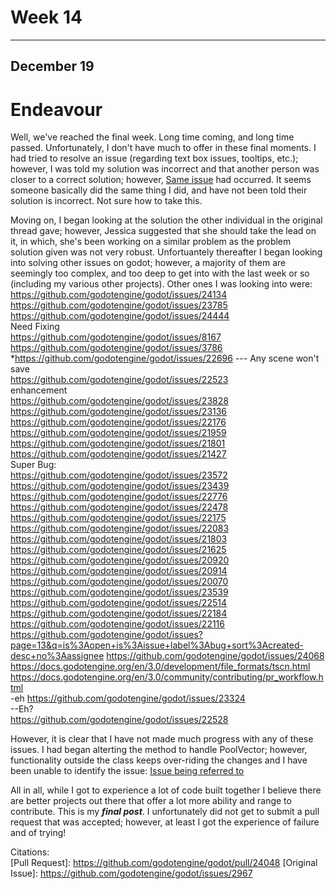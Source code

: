 # Week 14
---

## December 19

# Endeavour

Well, we've reached the final week. Long time coming, and long time passed. Unfortunately, I don't have much to offer in these final moments. I had tried to resolve an issue (regarding text box issues, tooltips, etc.); however, I was told my solution was incorrect and that another person was closer to a correct solution; however, [Same issue](https://github.com/godotengine/godot/pull/24374) had occurred. It seems someone basically did the same thing I did, and have not been told their solution is incorrect. Not sure how to take this.

Moving on, I began looking at the solution the other individual in the original thread gave; however, Jessica suggested that she should take the lead on it, in which, she's been working on a similar problem as the problem solution given was not very robust. Unfortuantely thereafter I began looking into solving other issues on godot; however, a majority of them are seemingly too complex, and too deep to get into with the last week or so (including my various other projects). Other ones I was looking into were:  
https://github.com/godotengine/godot/issues/24134  
https://github.com/godotengine/godot/issues/23785  
https://github.com/godotengine/godot/issues/24444  
Need Fixing  
https://github.com/godotengine/godot/issues/8167  
https://github.com/godotengine/godot/issues/3786  
*https://github.com/godotengine/godot/issues/22696 --- Any scene won't save  
https://github.com/godotengine/godot/issues/22523  
enhancement  
https://github.com/godotengine/godot/issues/23828  
https://github.com/godotengine/godot/issues/23136  
https://github.com/godotengine/godot/issues/22176  
https://github.com/godotengine/godot/issues/21959  
https://github.com/godotengine/godot/issues/21801   
https://github.com/godotengine/godot/issues/21427  
Super Bug:    
https://github.com/godotengine/godot/issues/23572	  
https://github.com/godotengine/godot/issues/23439  
https://github.com/godotengine/godot/issues/22776  
https://github.com/godotengine/godot/issues/22478  
https://github.com/godotengine/godot/issues/22175  
https://github.com/godotengine/godot/issues/22083  
https://github.com/godotengine/godot/issues/21803  
https://github.com/godotengine/godot/issues/21625  
https://github.com/godotengine/godot/issues/20920  
https://github.com/godotengine/godot/issues/20914  
https://github.com/godotengine/godot/issues/20070  
https://github.com/godotengine/godot/issues/23539  
https://github.com/godotengine/godot/issues/22514  
https://github.com/godotengine/godot/issues/22184  
https://github.com/godotengine/godot/issues/22116  
https://github.com/godotengine/godot/issues?page=13&q=is%3Aopen+is%3Aissue+label%3Abug+sort%3Acreated-desc+no%3Aassignee 	https://github.com/godotengine/godot/issues/24068  
https://docs.godotengine.org/en/3.0/development/file_formats/tscn.html https://docs.godotengine.org/en/3.0/community/contributing/pr_workflow.html    
-eh https://github.com/godotengine/godot/issues/23324   
--Eh?  
https://github.com/godotengine/godot/issues/22528  

However, it is clear that I have not made much progress with any of these issues. I had began alterting the method to handle PoolVector; however, functionality outside the class keeps over-riding the changes and I have been unable to identify the issue: [Issue being referred to](https://github.com/godotengine/godot/issues/18328)

All in all, while I got to experience a lot of code built together I believe there are better projects out there that offer a lot more ability and range to contribute. This is my ***final post***. I unfortunately did not get to submit a pull request that was accepted; however, at least I got the experience of failure and of trying!


Citations:   
[Pull Request]: https://github.com/godotengine/godot/pull/24048
[Original Issue]: https://github.com/godotengine/godot/issues/2967
